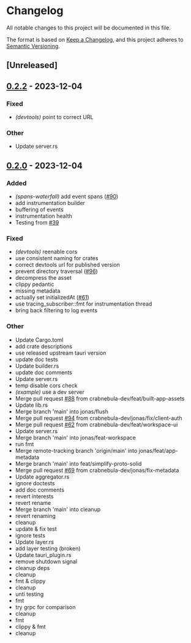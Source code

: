 # Changelog
All notable changes to this project will be documented in this file.

The format is based on [Keep a Changelog](https://keepachangelog.com/en/1.0.0/),
and this project adheres to [Semantic Versioning](https://semver.org/spec/v2.0.0.html).

## [Unreleased]

## [0.2.2](https://github.com/crabnebula-dev/devtools/compare/devtools-v0.2.1...devtools-v0.2.2) - 2023-12-04

### Fixed
- *(devtools)* point to correct URL

### Other
- Update server.rs

## [0.2.0](https://github.com/crabnebula-dev/devtools/compare/devtools-v0.1.0...devtools-v0.2.0) - 2023-12-04

### Added
- *(spans-waterfall)* add event spans ([#90](https://github.com/crabnebula-dev/devtools/pull/90))
- add instrumentation builder
- buffering of events
- instrumentation health
- Testing from [#39](https://github.com/crabnebula-dev/devtools/pull/39)

### Fixed
- *(devtools)* reenable cors
- use consistent naming for crates
- correct devtools url for published version
- prevent directory traversal ([#96](https://github.com/crabnebula-dev/devtools/pull/96))
- decompress the asset
- clippy pedantic
- missing metadata
- actually set initializedAt ([#61](https://github.com/crabnebula-dev/devtools/pull/61))
- use tracing_subscriber::fmt for instrumentation thread
- bring back filtering to log events

### Other
- Update Cargo.toml
- add crate descriptions
- use released upstream tauri version
- update doc tests
- Update builder.rs
- update doc comments
- Update server.rs
- temp disable cors check
- *(example)* use a dev server
- Merge pull request [#88](https://github.com/crabnebula-dev/devtools/pull/88) from crabnebula-dev/feat/built-app-assets
- Update lib.rs
- Merge branch 'main' into jonas/flush
- Merge pull request [#94](https://github.com/crabnebula-dev/devtools/pull/94) from crabnebula-dev/jonas/fix/client-auth
- Merge pull request [#62](https://github.com/crabnebula-dev/devtools/pull/62) from crabnebula-dev/feat/workspace-ui
- Update server.rs
- Merge branch 'main' into jonas/feat-workspace
- run fmt
- Merge remote-tracking branch 'origin/main' into jonas/feat/app-metadata
- Merge branch 'main' into feat/simplify-proto-solid
- Merge pull request [#69](https://github.com/crabnebula-dev/devtools/pull/69) from crabnebula-dev/jonas/fix-metadata
- Update aggregator.rs
- ignore doctests
- add doc comments
- revert interests
- revert rename
- Merge branch 'main' into cleanup
- revert renaming
- cleanup
- update & fix test
- ignore tests
- Update layer.rs
- add layer testing (broken)
- Update tauri_plugin.rs
- remove shutdown signal
- cleanup deps
- cleanup
- fmt & clippy
- cleanup
- unti testing
- fmt
- try grpc for comparison
- cleanup
- fmt
- clippy & fmt
- cleanup
